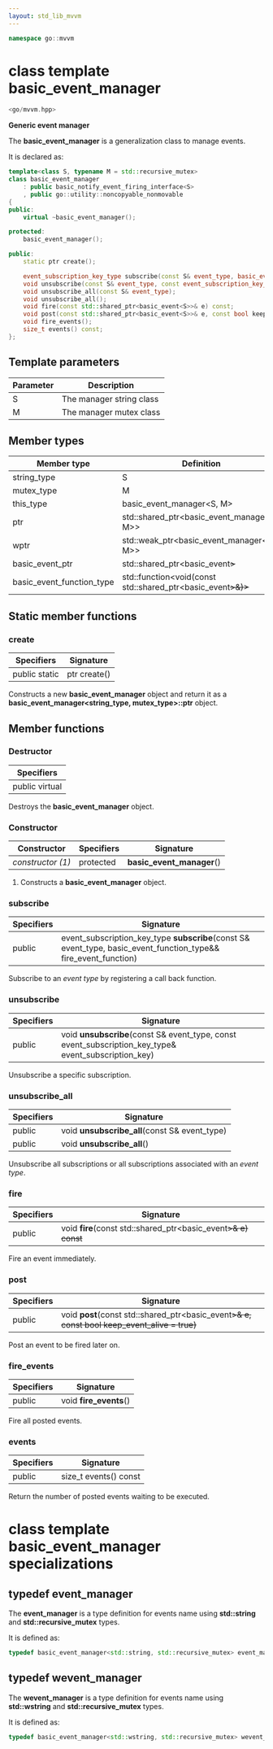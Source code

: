 ```yaml
---
layout: std_lib_mvvm
---
```


```c++
namespace go::mvvm
```

# class template basic_event_manager

```c++
<go/mvvm.hpp>
```

**Generic event manager**

The **basic_event_manager** is a generalization class to manage events.

It is declared as:

```c++
template<class S, typename M = std::recursive_mutex>
class basic_event_manager
    : public basic_notify_event_firing_interface<S>
    , public go::utility::noncopyable_nonmovable
{
public:
    virtual ~basic_event_manager();

protected:
    basic_event_manager();

public:
    static ptr create();

    event_subscription_key_type subscribe(const S& event_type, basic_event_function_type&& fire_event_function);
    void unsubscribe(const S& event_type, const event_subscription_key_type& event_subscription_key);
    void unsubscribe_all(const S& event_type);
    void unsubscribe_all();
    void fire(const std::shared_ptr<basic_event<S>>& e) const;
    void post(const std::shared_ptr<basic_event<S>>& e, const bool keep_event_alive = true);
    void fire_events();
    size_t events() const;
};
```

## Template parameters

Parameter | Description
-|-
S | The manager string class
M | The manager mutex class

## Member types

Member type | Definition
-|-
string_type | S
mutex_type | M
this_type | basic_event_manager<S, M>
ptr | std\::shared_ptr<basic_event_manager<S, M>>
wptr | std\::weak_ptr<basic_event_manager<S, M>>
basic_event_ptr | std\::shared_ptr<basic_event<S>>
basic_event_function_type | std\::function<void(const std\::shared_ptr<basic_event<S>>&)>

## Static member functions

### create

Specifiers | Signature
-|-
public static | ptr create()

Constructs a new **basic_event_manager** object and return it as a
**basic_event_manager<string_type, mutex_type>\::ptr** object.

## Member functions

### Destructor

Specifiers |
-|
public virtual |

Destroys the **basic_event_manager** object.

### Constructor

Constructor | Specifiers | Signature
-|-|-
*constructor (1)* | protected | **basic_event_manager**()

1. Constructs a **basic_event_manager** object.

### subscribe

Specifiers | Signature
-|-
public | event_subscription_key_type **subscribe**(const S& event_type, basic_event_function_type&& fire_event_function)

Subscribe to an *event type* by registering a call back function.

### unsubscribe

Specifiers | Signature
-|-
public | void **unsubscribe**(const S& event_type, const event_subscription_key_type& event_subscription_key)

Unsubscribe a specific subscription.

### unsubscribe_all

Specifiers | Signature
-|-
public | void **unsubscribe_all**(const S& event_type)
public | void **unsubscribe_all**()

Unsubscribe all subscriptions or all subscriptions associated with an *event type*.

### fire

Specifiers | Signature
-|-
public | void **fire**(const std\::shared_ptr<basic_event<S>>& e) const

Fire an event immediately.

### post

Specifiers | Signature
-|-
public | void **post**(const std\::shared_ptr<basic_event<S>>& e, const bool keep_event_alive = true)

Post an event to be fired later on.

### fire_events

Specifiers | Signature
-|-
public | void **fire_events**()

Fire all posted events.

### events

Specifiers | Signature
-|-
public | size_t events() const

Return the number of posted events waiting to be executed.

# class template basic_event_manager specializations

## typedef event_manager

The **event_manager** is a type definition for events name using **std::string**
and **std::recursive_mutex** types.

It is defined as:

```c++
typedef basic_event_manager<std::string, std::recursive_mutex> event_manager;
```

## typedef wevent_manager

The **wevent_manager** is a type definition for events name using **std::wstring**
and **std::recursive_mutex** types.

It is defined as:

```c++
typedef basic_event_manager<std::wstring, std::recursive_mutex> wevent_interface;
```
